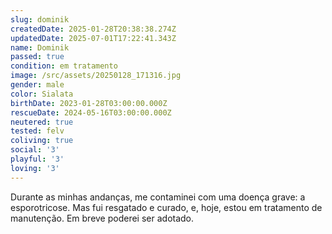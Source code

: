 ```yaml
---
slug: dominik
createdDate: 2025-01-28T20:38:38.274Z
updatedDate: 2025-07-01T17:22:41.343Z
name: Dominik
passed: true
condition: em tratamento
image: /src/assets/20250128_171316.jpg
gender: male
color: Sialata
birthDate: 2023-01-28T03:00:00.000Z
rescueDate: 2024-05-16T03:00:00.000Z
neutered: true
tested: felv
coliving: true
social: '3'
playful: '3'
loving: '3'
---
```



Durante as minhas andanças, me contaminei com uma doença grave: a esporotricose. Mas fui resgatado e curado, e, hoje, estou em tratamento de manutenção. Em breve poderei ser adotado.
